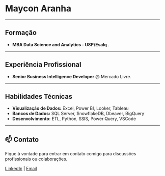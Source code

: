 # Maycon Aranha

---
## Formação

- **MBA Data Science and Analytics - USP/Esalq** .

---
## Experiência Profissional

- **Senior Business Intelligence Developer** @ Mercado Livre.

---

## Habilidades Técnicas

- **Visualização de Dados:** Excel, Power BI, Looker, Tableau  
- **Bancos de Dados:** SQL Server, SnowflakeDB, Dbeaver, BigQuery  
- **Desenvolvimento:** ETL, Python, SSIS, Power Query, VSCode  

---

## 📫 Contato

Fique à vontade para entrar em contato comigo para discussões profissionais ou colaborações.

[LinkedIn](https://www.linkedin.com/in/maycon-aranha/) | [Email](mailto:maycon.aranha@outlook.com)
